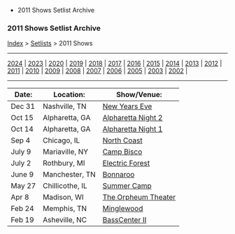   * 2011 Shows Setlist Archive

### 2011 Shows Setlist Archive

[Index](https://www.reddit.com/r/bassnectar/wiki/index) >
[Setlists](https://www.reddit.com/r/bassnectar/wiki/interactive/setlists) >
2011 Shows

* * *

[2024](./2024.md) | [2023](./2023.md) | [2020](./2020.md) | [2019](./2019.md) | [2018](./2018.md) | [2017](./2017.md) | [2016](./2016.md) | [2015](./2015.md) | [2014](./2014.md) | [2013](./2013.md) | [2012](./2012.md) | [2011](./2011.md) | [2010](./2010.md) | [2009](./2009.md) | [2008](./2008.md) | [2007](./2007.md) | [2006](./2006.md) | [2005](./2005.md) | [2003](./2003.md) | [2002](./2002.md) | 

* * *

Date: | Location: | Show/Venue:  
---|---|---  
Dec 31 | Nashville, TN | [New Years Eve](./2011/newyearseve.md)  
Oct 15 | Alpharetta, GA | [Alpharetta Night 2](./2011/alpharetta_2.md)  
Oct 14 | Alpharetta, GA | [Alpharetta Night 1](./2011/alpharetta_1.md)  
Sep 4 | Chicago, IL | [North Coast](./2011/northcoast.md)  
July 9 | Mariaville, NY | [Camp Bisco](./2011/campbiscofestival.md)  
July 2 | Rothbury, MI | [Electric Forest](./2011/electricforestfestival.md)  
June 9 | Manchester, TN | [Bonnaroo](./2011/bonnaroofestival.md)  
May 27 | Chillicothe, IL | [Summer Camp](./2011/summercamp.md)  
Apr 8 | Madison, WI | [The Orpheum Theater](./2011/madisonst11.md)  
Feb 24 | Memphis, TN | [Minglewood](./2011/memphis_tn.md)  
Feb 19 | Asheville, NC | [BassCenter II](./2011/basscenter2.md)


